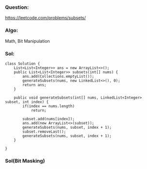 ### Question:
https://leetcode.com/problems/subsets/

### Algo:
Math, Bit Manipulation

### Sol:
```
class Solution {
    List<List<Integer>> ans = new ArrayList<>();
    public List<List<Integer>> subsets(int[] nums) {
        ans.add(Collections.emptyList());
        generateSubsets(nums, new LinkedList<>(), 0);
        return ans;
    }
    
    public void generateSubsets(int[] nums, LinkedList<Integer> subset, int index) {
        if(index == nums.length)
            return;
        
        subset.add(nums[index]);
        ans.add(new ArrayList<>(subset));
        generateSubsets(nums, subset, index + 1);
        subset.removeLast();
        generateSubsets(nums, subset, index + 1);
    }
    
}
```

### Sol(Bit Masking)
```

```
